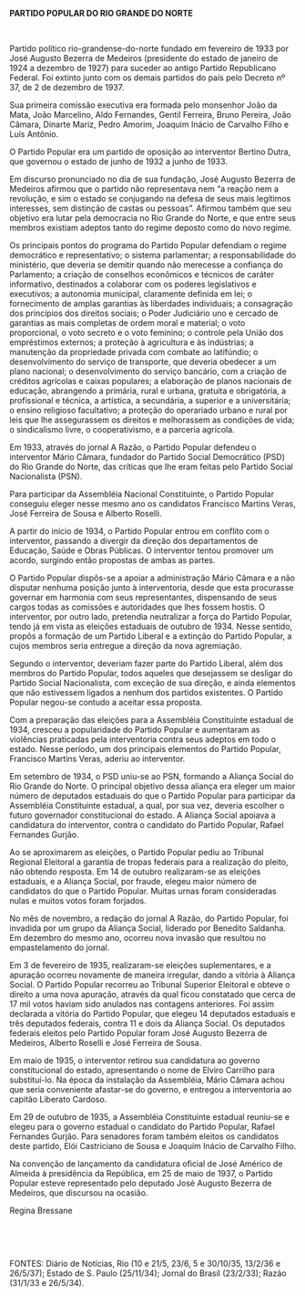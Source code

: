 **PARTIDO POPULAR DO RIO GRANDE DO NORTE**

 

Partido político rio-grandense-do-norte fundado em fevereiro de 1933 por
José Augusto Bezerra de Medeiros (presidente do estado de janeiro de
1924 a dezembro de 1927) para suceder ao antigo Partido Republicano
Federal. Foi extinto junto com os demais partidos do país pelo Decreto
nº 37, de 2 de dezembro de 1937.

Sua primeira comissão executiva era formada pelo monsenhor João da Mata,
João Marcelino, Aldo Fernandes, Gentil Ferreira, Bruno Pereira, João
Câmara, Dinarte Mariz, Pedro Amorim, Joaquim Inácio de Carvalho Filho e
Luís Antônio.

O Partido Popular era um partido de oposição ao interventor Bertino
Dutra, que governou o estado de junho de 1932 a junho de 1933.

Em discurso pronunciado no dia de sua fundação, José Augusto Bezerra de
Medeiros afirmou que o partido não representava nem “a reação nem a
revolução, e sim o estado se conjugando na defesa de seus mais legítimos
interesses, sem distinção de castas ou pessoas”. Afirmou também que seu
objetivo era lutar pela democracia no Rio Grande do Norte, e que entre
seus membros existiam adeptos tanto do regime deposto como do novo
regime.

Os principais pontos do programa do Partido Popular defendiam o regime
democrático e representativo; o sistema parlamentar; a responsabilidade
do ministério, que deveria se demitir quando não merecesse a confiança
do Parlamento; a criação de conselhos econômicos e técnicos de caráter
informativo, destinados a colaborar com os poderes legislativos e
executivos; a autonomia municipal, claramente definida em lei; o
fornecimento de amplas garantias às liberdades individuais; a
consagração dos princípios dos direitos sociais; o Poder Judiciário uno
e cercado de garantias as mais completas de ordem moral e material; o
voto proporcional, o voto secreto e o voto feminino; o controle pela
União dos empréstimos externos; a proteção à agricultura e às
indústrias; a manutenção da propriedade privada com combate ao
latifúndio; o desenvolvimento do serviço de transporte, que deveria
obedecer a um plano nacional; o desenvolvimento do serviço bancário, com
a criação de créditos agrícolas e caixas populares; a elaboração de
planos nacionais de educação, abrangendo a primária, rural e urbana,
gratuita e obrigatória, a profissional e técnica, a artística, a
secundária, a superior e a universitária; o ensino religioso
facultativo; a proteção do operariado urbano e rural por leis que lhe
assegurassem os direitos e melhorassem as condições de vida; o
sindicalismo livre, o cooperativismo, e a parceria agrícola.

Em 1933, através do jornal A Razão, o Partido Popular defendeu o
interventor Mário Câmara, fundador do Partido Social Democrático (PSD)
do Rio Grande do Norte, das críticas que lhe eram feitas pelo Partido
Social Nacionalista (PSN).

Para participar da Assembléia Nacional Constituinte, o Partido Popular
conseguiu eleger nesse mesmo ano os candidatos Francisco Martins Veras,
José Ferreira de Sousa e Alberto Roselli.

A partir do início de 1934, o Partido Popular entrou em conflito com o
interventor, passando a divergir da direção dos departamentos de
Educação, Saúde e Obras Públicas. O interventor tentou promover um
acordo, surgindo então propostas de ambas as partes.

O Partido Popular dispôs-se a apoiar a administração Mário Câmara e a
não disputar nenhuma posição junto à interventoria, desde que esta
procurasse governar em harmonia com seus representantes, dispensando de
seus cargos todas as comissões e autoridades que lhes fossem hostis. O
interventor, por outro lado, pretendia neutralizar a força do Partido
Popular, tendo já em vista as eleições estaduais de outubro de 1934.
Nesse sentido, propôs a formação de um Partido Liberal e a extinção do
Partido Popular, a cujos membros seria entregue a direção da nova
agremiação.

Segundo o interventor, deveriam fazer parte do Partido Liberal, além dos
membros do Partido Popular, todos aqueles que desejassem se desligar do
Partido Social Nacionalista, com exceção de sua direção, e ainda
elementos que não estivessem ligados a nenhum dos partidos existentes. O
Partido Popular negou-se contudo a aceitar essa proposta.

Com a preparação das eleições para a Assembléia Constituinte estadual de
1934, cresceu a popularidade do Partido Popular e aumentaram as
violências praticadas pela interventoria contra seus adeptos em todo o
estado. Nesse período, um dos principais elementos do Partido Popular,
Francisco Martins Veras, aderiu ao interventor.

Em setembro de 1934, o PSD uniu-se ao PSN, formando a Aliança Social do
Rio Grande do Norte. O principal objetivo dessa aliança era eleger um
maior número de deputados estaduais do que o Partido Popular para
participar da Assembléia Constituinte estadual, a qual, por sua vez,
deveria escolher o futuro governador constitucional do estado. A Aliança
Social apoiava a candidatura do interventor, contra o candidato do
Partido Popular, Rafael Fernandes Gurjão.

Ao se aproximarem as eleições, o Partido Popular pediu ao Tribunal
Regional Eleitoral a garantia de tropas federais para a realização do
pleito, não obtendo resposta. Em 14 de outubro realizaram-se as eleições
estaduais, e a Aliança Social, por fraude, elegeu maior número de
candidatos do que o Partido Popular. Muitas urnas foram consideradas
nulas e muitos votos foram forjados.

No mês de novembro, a redação do jornal A Razão, do Partido Popular, foi
invadida por um grupo da Aliança Social, liderado por Benedito Saldanha.
Em dezembro do mesmo ano, ocorreu nova invasão que resultou no
empastelamento do jornal.

Em 3 de fevereiro de 1935, realizaram-se eleições suplementares, e a
apuração ocorreu novamente de maneira irregular, dando a vitória à
Aliança Social. O Partido Popular recorreu ao Tribunal Superior
Eleitoral e obteve o direito a uma nova apuração, através da qual ficou
constatado que cerca de 17 mil votos haviam sido anulados nas contagens
anteriores. Foi assim declarada a vitória do Partido Popular, que elegeu
14 deputados estaduais e três deputados federais, contra 11 e dois da
Aliança Social. Os deputados federais eleitos pelo Partido Popular foram
José Augusto Bezerra de Medeiros, Alberto Roselli e José Ferreira de
Sousa.

Em maio de 1935, o interventor retirou sua candidatura ao governo
constitucional do estado, apresentando o nome de Elviro Carrilho para
substituí-lo. Na época da instalação da Assembléia, Mário Câmara achou
que seria conveniente afastar-se do governo, e entregou a interventoria
ao capitão Liberato Cardoso.

Em 29 de outubro de 1935, a Assembléia Constituinte estadual reuniu-se e
elegeu para o governo estadual o candidato do Partido Popular, Rafael
Fernandes Gurjão. Para senadores foram também eleitos os candidatos
deste partido, Elói Castriciano de Sousa e Joaquim Inácio de Carvalho
Filho.

Na convenção de lançamento da candidatura oficial de José Américo de
Almeida à presidência da República, em 25 de maio de 1937, o Partido
Popular esteve representado pelo deputado José Augusto Bezerra de
Medeiros, que discursou na ocasião.

Regina Bressane

 

 

FONTES: Diário de Notícias, Rio (10 e 21/5, 23/6, 5 e 30/10/35, 13/2/36
e 26/5/37); Estado de S. Paulo (25/11/34); Jornal do Brasil (23/2/33);
Razão (31/1/33 e 26/5/34).

 

